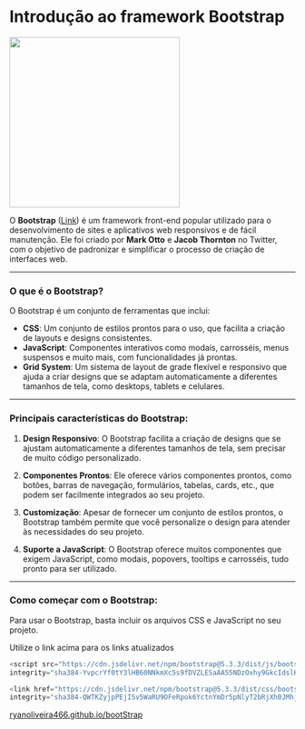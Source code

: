 # Introdução ao framework Bootstrap

<img src="https://upload.wikimedia.org/wikipedia/commons/b/b2/Bootstrap_logo.svg" width=300 />


O **Bootstrap** ([Link](https://getbootstrap.com/)) é um framework front-end popular utilizado para o desenvolvimento de sites e aplicativos web responsivos e de fácil manutenção. Ele foi criado por **Mark Otto** e **Jacob Thornton** no Twitter, com o objetivo de padronizar e simplificar o processo de criação de interfaces web.

---

### O que é o Bootstrap?

O Bootstrap é um conjunto de ferramentas que inclui:
- **CSS**: Um conjunto de estilos prontos para o uso, que facilita a criação de layouts e designs consistentes.
- **JavaScript**: Componentes interativos como modais, carrosséis, menus suspensos e muito mais, com funcionalidades já prontas.
- **Grid System**: Um sistema de layout de grade flexível e responsivo que ajuda a criar designs que se adaptam automaticamente a diferentes tamanhos de tela, como desktops, tablets e celulares.

---

### Principais características do Bootstrap:

1. **Design Responsivo**: O Bootstrap facilita a criação de designs que se ajustam automaticamente a diferentes tamanhos de tela, sem precisar de muito código personalizado.
   
2. **Componentes Prontos**: Ele oferece vários componentes prontos, como botões, barras de navegação, formulários, tabelas, cards, etc., que podem ser facilmente integrados ao seu projeto.

3. **Customização**: Apesar de fornecer um conjunto de estilos prontos, o Bootstrap também permite que você personalize o design para atender às necessidades do seu projeto.

4. **Suporte a JavaScript**: O Bootstrap oferece muitos componentes que exigem JavaScript, como modais, popovers, tooltips e carrosséis, tudo pronto para ser utilizado.
----

### Como começar com o Bootstrap:

Para usar o Bootstrap, basta incluir os arquivos CSS e JavaScript no seu projeto.

Utilize o link acima para os links atualizados 

```javascript
<script src="https://cdn.jsdelivr.net/npm/bootstrap@5.3.3/dist/js/bootstrap.bundle.min.js"
integrity="sha384-YvpcrYf0tY3lHB60NNkmXc5s9fDVZLESaAA55NDzOxhy9GkcIdslK1eN7N6jIeHz" crossorigin="anonymous"></script>`
```
```javascript
<link href="https://cdn.jsdelivr.net/npm/bootstrap@5.3.3/dist/css/bootstrap.min.css" rel="stylesheet"
integrity="sha384-QWTKZyjpPEjISv5WaRU9OFeRpok6YctnYmDr5pNlyT2bRjXh0JMhjY6hW+ALEwIH" crossorigin="anonymous">
```
[ryanoliveira466.github.io/bootStrap](https://ryanoliveira466.github.io/bootStrap/)
